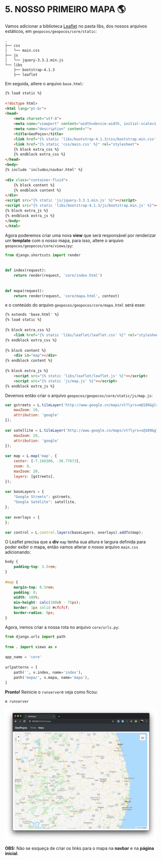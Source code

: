 # 5. NOSSO PRIMEIRO MAPA 🌎

Vamos adicionar a biblioteca [Leaflet](https://leafletjs.com/) no pasta libs, dos nossos arquivos estáticos, em `geopocos/geopocos/core/static`: 
```
.
├── css
│   └── main.css
├── js
│   └── jquery-3.3.1.min.js
└── libs
    ├── bootstrap-4.1.3
    ├── leaflet
```

Em seguida, altere o arquivo `base.html`:

```html
{% load static %}

<!doctype html>
<html lang="pt-br">
<head>
    <meta charset="utf-8">
    <meta name="viewport" content="width=device-width, initial-scale=1, shrink-to-fit=no">
    <meta name="description" content="">
    <title>GeoPoços</title>
    <link href="{% static 'libs/bootstrap-4.1.3/css/bootstrap.min.css' %}" rel="stylesheet">
    <link href="{% static 'css/main.css' %}" rel="stylesheet">
    {% block extra_css %}
    {% endblock extra_css %}
</head>
<body>
{% include 'includes/navbar.html' %}

<div class="container-fluid">
    {% block content %}
    {% endblock content %}
</div>
<script src="{% static 'js/jquery-3.3.1.min.js' %}"></script>
<script src="{% static 'libs/bootstrap-4.1.3/js/bootstrap.min.js' %}"></script>
{% block extra_js %}
{% endblock extra_js %}
</body>
</html>
```

Agora poderemos criar uma nova **view** que será responsável por renderizar um **template** com o nosso mapa, para isso, altere o arquivo `geopocos/geopocos/core/views/py`:

```python
from django.shortcuts import render


def index(request):
    return render(request, 'core/index.html')


def mapa(request):
    return render(request, 'core/mapa.html', context)
```

e o conteúdo do arquivo `geopocos/geopocos/core/mapa.html` será esse:

```html
{% extends 'base.html' %}
{% load static %}

{% block extra_css %}
    <link href="{% static 'libs/leaflet/leaflet.css' %}" rel="stylesheet">
{% endblock extra_css %}

{% block content %}
    <div id="map"></div>
{% endblock content %}

{% block extra_js %}
    <script src="{% static 'libs/leaflet/leaflet.js' %}"></script>
    <script src="{% static 'js/map.js' %}"></script>
{% endblock extra_js %}
```

Devemos então criar o arquivo `geopocos/geopocos/core/static/js/map.js`:

```javascript
var gstreets = L.tileLayer('http://www.google.cn/maps/vt?lyrs=m@189&gl=cn&x={x}&y={y}&z={z}', {
    maxZoom: 20,
    attribution: 'google'
});

var satellite = L.tileLayer('http://www.google.cn/maps/vt?lyrs=s@189&gl=cn&x={x}&y={y}&z={z}', {
    maxZoom: 20,
    attribution: 'google'
});

var map = L.map('map', {
    center: [-7.166300, -36.77673],
    zoom: 8,
    maxZoom: 20,
    layers: [gstreets],
});

var baseLayers = {
    "Google Streets": gstreets,
    "Google Satélite": satellite,
};

var overlays = {
};

var control = L.control.layers(baseLayers, overlays).addTo(map); 
```

O Leaflet precisa que a **div** `map` tenha sua altura e largura definida para poder exibir o mapa, então vamos alterar o nosso arquivo `main.css` adicionando:

```css
body {
    padding-top: 3.5rem;
}

#map {
    margin-top: 0.5rem;
    padding: 0;
    width: 100%;
    min-height: calc(100vh - 75px);
    border: 1px solid #cfcfcf;
    border-radius: 8px;
}
```

Agora, iremos criar a nossa rota no arquivo `core/urls.py`:

```python
from django.urls import path

from . import views as v

app_name = 'core'

urlpatterns = [
    path('', v.index, name='index'),
    path('mapa/', v.mapa, name='mapa'),
]
```

**Pronto!** Reinicie o `runserver`e veja como ficou: 

```bash
m runserver
```

![](.pastes/2019-10-06-21-57-58.png)

**OBS:** Não se esqueça de criar os links para o mapa na **navbar** e na **página inicial**. 